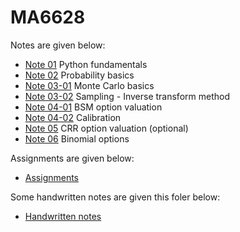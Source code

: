 # MA6628

Notes are given below:

- [Note 01](L01s01.ipynb) Python fundamentals
- [Note 02](L02s01.ipynb) Probability basics
- [Note 03-01](L03s01.ipynb) Monte Carlo basics
- [Note 03-02](L03s02.ipynb) Sampling - Inverse transform method
- [Note 04-01](L04s01.ipynb) BSM option valuation
- [Note 04-02](L04s02.ipynb) Calibration
- [Note 05](L05s01.ipynb) CRR option valuation (optional)
- [Note 06](B03898_04_codes/Note01.ipynb) Binomial options

Assignments are given below:

- [Assignments](Assignments.ipynb)

Some handwritten notes are given this foler below:

- [Handwritten notes](https://github.com/songqsh/MA6628v02/tree/master/pdf)
